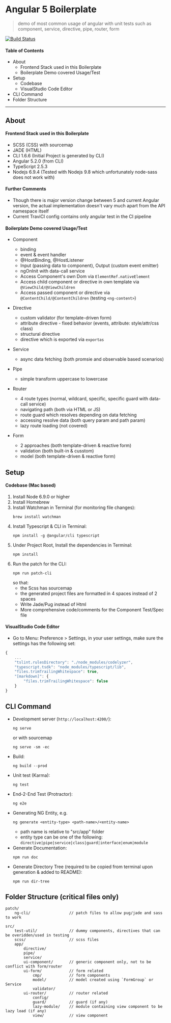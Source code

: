 # Angular 5 Boilerplate
> demo of most common usage of angular with unit tests such as component, service, directive, pipe, router, form

[![Build Status](https://travis-ci.com/CharltonC/boilerplate-angular-5-demo.svg?branch=master)](https://travis-ci.com/CharltonC/boilerplate-angular-5-demo)

#### Table of Contents
* About
    * Frontend Stack used in this Boilerplate
    * Boilerplate Demo covered Usage/Test
* Setup
    * Codebase
    * VisualStudio Code Editor
* CLI Command
* Folder Structure

-------

## About
#### Frontend Stack used in this Boilerplate
* SCSS (CSS) with sourcemap
* JADE (HTML)
* CLI 1.6.6 (Initial Project is generated by CLI)
* Angular 5.2.0 (from CLI)
* TypeScript 2.5.3
* Nodejs 6.9.4 (Tested with Nodejs 9.8 which unfortunately node-sass does not work with)

#### Further Comments
* Though there is major version change between 5 and current Angular version, the actual implementation doesn't vary much apart from the API namespace itself
* Current TraviCI config contains only angular test in the CI pipeline

#### Boilerplate Demo covered Usage/Test
* Component
    * binding
    * event & event handler
    * @HostBinding, @HostListener
    * Input (passing data to component), Output (custom event emitter)
    * ngOnInit with data-call service
    * Access Component's own Dom via `ElementRef.nativeElement`
    * Access child component or directive in own template via `@ViewChild/@ViewChildren`
    * Access passed component or directive via `@ContentChild/@ContentChildren` (testing `<ng-content>`)

* Directive
    * custom validator (for template-driven form)
    * attribute directive - fixed behavior (events, attribute: style/attr/css class)
    * structural directive
    * directive which is exported via `exportas`

* Service
    * async data fetching (both promsie and observable based scenarios)

* Pipe
    * simple transform uppercase to lowercase

* Router
    * 4 route types (normal, wildcard, specific, specific guard with data-call service)
    * navigating path (both via HTML or JS)
    * route guard which resolves depending on data fetching
    * accessing resolve data (both query param and path param)
    * lazy route loading (not covered)

* Form
    * 2 approaches (both template-driven & reactive form)
    * validation (both built-in & cusstom)
    * model (both template-driven & reactive form)


## Setup 
#### Codebase (Mac based) 
1. Install Node 6.9.0 or higher
2. Install Homebrew
3. Install Watchman in Terminal (for monitoring file changes):  
    ```
    brew install watchman
    ```
4. Install Typescript & CLI in Terminal:  
    ```
    npm install -g @angular/cli typescript
    ```
5. Under Project Root, Install the dependencies in Terminal:  
    ```
    npm install
    ```
6. Run the patch for the CLI:  
    ```
    npm run patch-cli
    ```  
    so that:  
    * the Scss has sourcemap
    * the generated project files are formatted in 4 spaces instead of 2 spaces
    * Write Jade/Pug instead of Html
    * More comprehensive code/comments for the Component Test/Spec file

#### VisualStudio Code Editor
* Go to Menu: Preference > Settings, in your user settings, make sure the settings has the following set:  
```javascript
{
    ...
    "tslint.rulesDirectory": "./node_modules/codelyzer",
    "typescript.tsdk": "node_modules/typescript/lib",
    "files.trimTrailingWhitespace": true,
    "[markdown]": {
        "files.trimTrailingWhitespace": false
    }    
}
```


## CLI Command
* Development server (`http://localhost:4200/`):  
    ```
    ng serve
    ```
    or with sourcemap
    ```
    ng serve -sm -ec
    ```        
* Build:  
    ```
    ng build --prod
    ```
* Unit test (Karma):  
    ```
    ng test
    ```
* End-2-End Test (Protractor):  
    ```
    ng e2e
    ```
* Generating NG Entity, e.g.  
    ```
    ng generate <entity-type> <path-name>/<entity-name>
    ```
    - path name is relative to "src/app" folder
    - entity type can be one of the following:  
    `directive|pipe|service|class|guard|interface|enum|module`
* Generate Documentation:  
    ```
    npm run doc
    ```   
* Generate Directory Tree (required to be copied from terminal upon generation & added to README):  
    ```
    npm run dir-tree
    ```   


## Folder Structure (critical files only)
    patch/
        ng-cli/                 // patch files to allow pug/jade and sass to work

    src/
        test-util/              // dummy components, directives that can be overidden/used in testing
        scss/                   // scss files
        app/
            directive/
            pipe/
            service/
            ui-component/       // generic component only, not to be conflict with form/router
            ui-form/            // form related
                cmp/            // form components
                model/          // model created using `FormGroup` or Service
                validator/
            ui-router/          // router related
                config/
                guard/          // guard (if any)
                lazy-module/    // module containing view component to be lazy load (if any)
                view/           // view component
